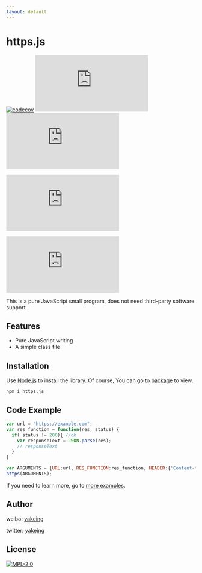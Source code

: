 ```yaml
---
layout: default
---
```


# https.js

[![codecov](https://codecov.io/gh/yakeing/https.js/branch/master/graph/badge.svg)](https://codecov.io/gh/yakeing/https.js)
[![TAG](https://img.shields.io/github/v/tag/yakeing/https.js?color=28a745&logo=github)](https://github.com/yakeing/https.js/releases)
[![NPM](https://img.shields.io/npm/v/https.js?color=CB3837&logo=NPM)](https://www.npmjs.com/package/https.js)

[![Package](https://badging.vercel.app/npm/package/https.js)](https://www.npmjs.com/package/https.js)

[![codecov-totals](https://badging.vercel.app/codecov/totals/gh/yakeing/https.js)](https://codecov.io/gh/yakeing/https.js)

This is a pure JavaScript small program, does not need third-party software support

## Features

- Pure JavaScript writing
- A simple class file

## Installation

Use [Node.js](https://nodejs.org/) to install the library. Of course, You can go to [package](https://www.npmjs.com/package/https.js) to view.

```console
npm i https.js
```

## Code Example

```javascript
var url = "https://example.com";
var res_function = function(res, status) {
  if( status != 200){ //ok
  	var responseText = JSON.parse(res);
  	// responseText
  }
}

var ARGUMENTS = {URL:url, RES_FUNCTION:res_function, HEADER:{'Content-type':'application/json;charset=UTF-8'}};
https(ARGUMENTS);
```
If you need to learn more, go to [more examples](/pages/Example.html).


## Author

weibo: [yakeing](https://weibo.com/yakeing)

twitter: [yakeing](https://twitter.com/yakeing)

## License

[![MPL-2.0](https://badging.vercel.app/static/license/555/MPL-2.0/FE7D37?icon=github)](https://github.com/yakeing/https.js/blob/main/LICENSE)
